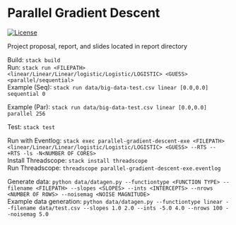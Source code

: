 # Parallel Gradient Descent

[![License](https://img.shields.io/badge/License-BSD%203--Clause-blue.svg)](https://opensource.org/licenses/BSD-3-Clause)

Project proposal, report, and slides located in report directory  

Build: `stack build `   
Run: `stack run <FILEPATH> <linear/Linear/Linear/logistic/Logistic/LOGISTIC> <GUESS> <parallel/sequential>`  
Example (Seq): `stack run data/big-data-test.csv linear [0.0,0.0] sequential 0`

Example (Par): `stack run data/big-data-test.csv linear [0.0,0.0] parallel 256`

Test: `stack test`

Run with Eventlog: `stack exec parallel-gradient-descent-exe <FILEPATH> <linear/Linear/Linear/logistic/Logistic/LOGISTIC> <GUESS> --RTS -- +RTS -ls -N<NUMBER OF CORES>`  
Install Threadscope: `stack install threadscope`  
Run Threadscope: `threadscope parallel-gradient-descent-exe.eventlog`  

Generate data: `python data/datagen.py --functiontype <FUNCTION TYPE> --filename <FILEPATH> --slopes <SLOPES> --ints <INTERCEPTS> --nrows <NUMBER OF ROWS> --noisemag <NOISE MAGNITUDE>`  
Example data generation: `python data/datagen.py --functiontype linear --filename data/test.csv --slopes 1.0 2.0 --ints -5.0 4.0 --nrows 100 --noisemag 5.0`
